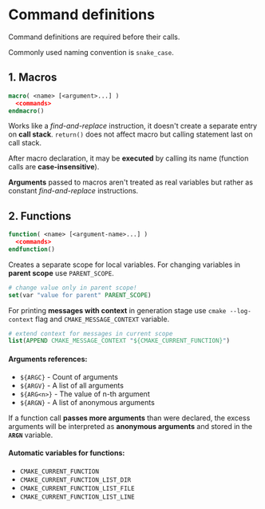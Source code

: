 # Command definitions

Command definitions are required before their calls.

Commonly used naming convention is `snake_case`.

## 1. Macros

```cmake
macro( <name> [<argument>...] )
  <commands>
endmacro()
```

Works like a _find-and-replace_ instruction, it doesn't create a separate entry on **call stack**.
`return()` does not affect macro but calling statement last on call stack.

After macro declaration, it may be **executed** by calling its name (function calls are **case-insensitive**).

**Arguments** passed to macros aren't treated as real variables but rather as constant _find-and-replace_ instructions.


## 2. Functions

```cmake
function( <name> [<argument-name>...] )
  <commands>
endfunction()
```

Creates a separate scope for local variables.
For changing variables in **parent scope** use `PARENT_SCOPE`.

```cmake
# change value only in parent scope!
set(var "value for parent" PARENT_SCOPE)
```

For printing **messages with context** in generation stage use `cmake --log-context` flag and `CMAKE_MESSAGE_CONTEXT` variable.

```cmake
# extend context for messages in current scope
list(APPEND CMAKE_MESSAGE_CONTEXT "${CMAKE_CURRENT_FUNCTION}")
```

#### **Arguments** references:

* `${ARGC}`  - Count of arguments
* `${ARGV}`  - A list of all arguments
* `${ARG<n>}`  - The value of n-th argument
* `${ARGN}`  - A list of anonymous arguments

If a function call **passes more arguments** than were declared,
the excess arguments will be interpreted as **anonymous arguments** and stored in the **`ARGN`** variable.

#### Automatic variables for functions:

* `CMAKE_CURRENT_FUNCTION`
* `CMAKE_CURRENT_FUNCTION_LIST_DIR`
* `CMAKE_CURRENT_FUNCTION_LIST_FILE`
* `CMAKE_CURRENT_FUNCTION_LIST_LINE`
